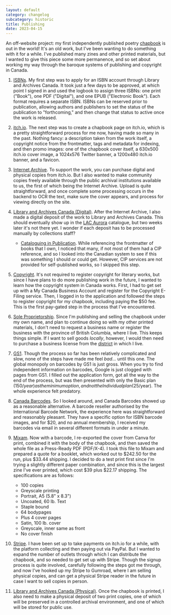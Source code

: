 ```yaml
---
layout: default
category: changelog
subcategory: historic
title: Publishing
date: 2023-04-15
---
```


An off-website project: my first independently published poetry [chapbook](https://vagrantludology.itch.io/on-the-back-of-a-tiger) is out in the world! It's an old work, but I've been wanting to do something with it for a while. I've published many zines and other printed materials, but I wanted to give this piece some more permanence, and so set about working my way through the baroque systems of publishing and copyright in Canada.

1. [ISBNs](https://library-archives.canada.ca/eng/services/publishers/isbn/Pages/isbn.aspx). My first step was to apply for an ISBN account through Library and Archives Canada. It took just a few days to be approved, at which point I signed in and used the logbook to assign three ISBNs: one print ("Book"), one PDF ("Digital"), and one EPUB ("Electronic Book"). Each format requires a separate ISBN. ISBNs can be reserved prior to publication, allowing authors and publishers to set the status of the publication to "forthcoming," and then change that status to active once the work is released.

2. [itch.io](https://vagrantludology.itch.io/on-the-back-of-a-tiger). The next step was to create a chapbook page on itch.io, which is a pretty straightforward process for me now, having made so many in the past. Nothing fancy: a description taken from the work itself, a copyright notice from the frontmatter, tags and metadata for indexing, and then promo images: one of the chapbook cover itself, a 630x500 itch.io cover image, a 1024x576 Twitter banner, a 1200x480 itch.io banner, and a favicon.

3. [Internet Archive](https://archive.org/details/2023-stein-on-the-back-of-a-tiger). To support the work, you can purchase digital and physical copies from itch.io. But I also wanted to make community copies freely available through the public archival institutions available to us, the first of which being the Internet Archive. Upload is quite straightforward, and once complete some processing occurs in the backend to OCR the text, make sure the cover appears, and process for viewing directly on the site.

4. [Library and Archives Canada (Digital)](https://library-archives.canada.ca/eng/services/publishers/legal-deposit/pages/deposit-digital-publications.aspx). After the Internet Archive, I also made a digital deposit of the work to Library and Archives Canada. This should eventually show up in the [LAC Aurora](https://bac-lac.on.worldcat.org/discovery) catalogue, but two weeks later it's not there yet. I wonder if each deposit has to be processed manually by collections staff?

    * [Cataloguing in Publication](https://library-archives.canada.ca/eng/services/publishers/cataloguing-publication/pages/applying.aspx). While referencing the frontmatter of books that I own, I noticed that many, if not most of them had a CIP reference, and so I looked into the Canadian system to see if this was something I should or could get. However, CIP services are not provided for self-published works, so I skipped this step.

5. [Copyright](https://ised-isde.canada.ca/site/canadian-intellectual-property-office/en/copyright/registration-copyright-filing-online). It's not required to register copyright for literary works, but since I have plans to do more publishing work in the future, I wanted to learn how the copyright system in Canada works. First, I had to get set up with a My Canada Business Account and register for the Copyright E-Filing service. Then, I logged in to the application and followed the steps to register copyright for my chapbook, including paying the $50 fee. This is the first pay-gated step in the process that I've encountered.

6. [Sole Proprietorship](https://www2.gov.bc.ca/gov/content/employment-business/business/managing-a-business/permits-licences/businesses-incorporated-companies/proprietorships-partnerships). Since I'm publishing and selling the chapbook under my own name, and plan to continue doing so with my other printed materials, I don't need to request a business name or register the business with the province of British Columbia, where I live. This keeps things simple. If I want to sell goods *locally*, however, I would then need to purchase a business license from the [district](https://www.sechelt.ca/en/business-and-development/business-licences.aspx) in which I live.

7. [GS1](https://www.gs1.org/standards/get-barcodes). Though the process so far has been relatively complicated and slow, none of the steps have made me feel *bad*... until this one. The global monopoly on barcodes by GS1 is just gross. When you try to find independent information on barcodes, Google is just clogged with pages from GS1. I filled out the application form, got all the way to the end of the process, but was then presented with only the Basic plan ($150/year) as the minimum option, and not the Individual plan ($25/year). The whole experience felt predatory.

8. [Canada Barcodes](https://canadabarcodes.ca/). So I looked around, and Canada Barcodes showed up as a reasonable alternative. A barcode reseller authorised by the International Barcode Network, the experience here was straightforward and reasonably pleasant. They have a specific option for ISBN barcode images, and for $20, and no annual membership, I received my barcodes via email in several different formats in under a minute.

9. [Mixam](https://mixam.ca/booklets). Now with a barcode, I re-exported the cover from Canva for print, combined it with the body of the chapbook, and then saved the whole file as a Press-Ready PDF (PDF/X-4). I took this file to Mixam and prepared a quote for a booklet, which worked out to $242.50 for the run, plus $33.44 shipping. I decided to do a test print first since I'm trying a slightly different paper combination, and since this is the largest zine I've ever printed, which cost $39 plus $22.17 shipping. The specifications are as follows:

    * 100 copies
    * Greyscale printing
    * Portrait, A5 (5.8" x 8.3")
    * Uncoated, 60 lb. Text
    * Staple bound
    * 64 bodypages
    * Plus 4 cover pages
    * Satin, 100 lb. cover
    * Greyscale, inner same as front
    * No cover finish

10. [Stripe](https://stripe.com/en-ca). I have been set up to take payments on itch.io for a while, with the platform collecting and then paying out via PayPal. But I wanted to expand the number of outlets through which I can distribute the chapbook, and so needed to get set up with Stripe. Though the signup process is quite involved, carefully following the steps got me through, and now I've hooked up my Stripe to Gumroad, where I am selling physical copies, and can get a physical Stripe reader in the future in case I want to sell copies in person.

11. [Library and Archives Canada (Physical)](https://library-archives.canada.ca/eng/services/publishers/legal-deposit/pages/deposit-physical-publications.aspx). Once the chapbook is printed, I also need to make a physical deposit of two print copies, one of which will be preserved in a controlled archival environment, and one of which will be stored for public use.
